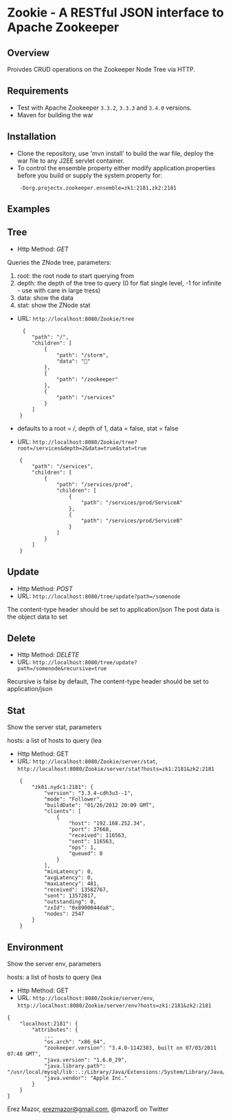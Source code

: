 # Zookie - A RESTful JSON interface to Apache Zookeeper

## Overview
Proivdes CRUD operations on the Zookeeper Node Tree via HTTP.

## Requirements
* Test with Apache Zookeeper ```3.3.2```, ```3.3.3``` and ```3.4.0``` versions.
* Maven for building the war

## Installation
* Clone the repository, use 'mvn install' to build the war file, deploy the war file to any J2EE servlet container.
* To control the ensemble property either modify application.properties before you build or supply the system property for:
```
    -Dorg.projectx.zookeeper.ensemble=zk1:2181,zk2:2181
```

## Examples

## Tree

* Http Method: *GET*

Queries the ZNode tree, parameters:

1. root: the root node to start querying from
2. depth: the depth of the tree to query (0 for flat single level, -1 for infinite - use with care in large tress)
3. data: show the data
4. stat: show the ZNode stat

* URL: ```http://localhost:8080/Zookie/tree``` 
```
     {
        "path": "/", 
        "children": [
            {
                "path": "/storm", 
                "data": ""
            }, 
            {
                "path": "/zookeeper"
            }, 
            {
                "path": "/services"
            }
        ]
    }
```

* defaults to a root = /, depth of 1, data = false, stat = false

* URL: ```http://localhost:8080/Zookie/tree?root=/services&depth=2&data=true&stat=true```

```
    {
        "path": "/services", 
        "children": [
            {
                "path": "/services/prod", 
                "children": [
                    {
                        "path": "/services/prod/ServiceA"
                    }, 
                    {
                        "path": "/services/prod/ServiceB"
                    }
                ]
            }
        ]
    }
```

## Update

* Http Method: *POST*
* URL: ```http://localhost:8080/tree/update?path=/somenode```

The content-type header should be set to application/json 
The post data is the object data to set

## Delete

* Http Method: *DELETE*
* URL: ```http://localhost:8080/tree/update?path=/somenode&recursive=true```

Recursive is false by default, 
The content-type header should be set to application/json 

## Stat

Show the server stat, parameters

hosts: a list of hosts to query (lea

* Http Method: GET
* URL: ```http://localhost:8080/Zookie/server/stat```, ```http://localhost:8080/Zookie/server/stat?hosts=zk1:2181&zk2:2181```
```
    {
        "zk01.nydc1:2181": {
            "version": "3.3.4-cdh3u3--1", 
            "mode": "Follower", 
            "buildDate": "01/26/2012 20:09 GMT", 
            "clients": [
                {
                    "host": "192.168.252.34", 
                    "port": 37668, 
                    "received": 116563, 
                    "sent": 116563, 
                    "ops": 1, 
                    "queued": 0
                }
            ], 
            "minLatency": 0, 
            "avgLatency": 0, 
            "maxLatency": 481, 
            "received": 13582767, 
            "sent": 13572817, 
            "outstanding": 0, 
            "zxId": "0x8900044da8", 
            "nodes": 2547
        }
    }
```
## Environment

Show the server env, parameters

hosts: a list of hosts to query (lea

* Http Method: GET
* URL: ```http://localhost:8080/Zookie/server/env```, ```http://localhost:8080/Zookie/server/env?hosts=zk1:2181&zk2:2181```
```
{
    "localhost:2181": {
        "attributes": {
            ...
            "os.arch": "x86_64", 
            "zookeeper.version": "3.4.0-1142383, built on 07/03/2011 07:48 GMT", 
            "java.version": "1.6.0_29", 
            "java.library.path": "/usr/local/mysql/lib::.:/Library/Java/Extensions:/System/Library/Java/Extensions:/usr/lib/java", 
            "java.vendor": "Apple Inc."
        }
    }
}
```
Erez Mazor, erezmazor@gmail.com, @mazorE on Twitter
